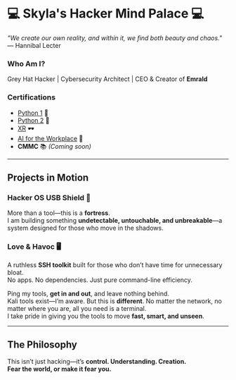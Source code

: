 # 💻 Skyla's Hacker Mind Palace 💻  

*"We create our own reality, and within it, we find both beauty and chaos."* — Hannibal Lecter  

### **Who Am I?**  
Grey Hat Hacker | Cybersecurity Architect | CEO & Creator of **Emrald**  

### **Certifications**  
- [Python 1](https://www.credly.com/badges/8a82f4d0-b3a9-4829-958f-5fc198227ece/public_url) 🐍  
- [Python 2](https://www.credly.com/badges/e384fc13-78a2-4a70-b364-dba1e88ea252/public_url) 🐍  
- [XR](https://www.credly.com/badges/993694a8-1bea-47e2-bace-4cd81b2012f4/public_url) 🕶️  
- [AI for the Workplace](https://www.credly.com/badges/7958b31e-b8a5-44c9-9522-4a2d175a4408/public_url) 🤖  
- **CMMC** 📚 *(Coming soon)*  

---

## **Projects in Motion**  

### **Hacker OS USB Shield** 🔐  
More than a tool—this is a **fortress**.  
I am building something **undetectable, untouchable, and unbreakable**—a system designed for those who move in the shadows.  

### **Love & Havoc** 🖥️  
A ruthless **SSH toolkit** built for those who don’t have time for unnecessary bloat.  
No apps. No dependencies. Just pure command-line efficiency.  

Ping my tools, **get in and out**, and leave nothing behind.  
Kali tools exist—I’m aware. But this is **different**. No matter the network, no matter where you are, all you need is a terminal.  
I take pride in giving you the tools to move **fast, smart, and unseen**.  

---

## **The Philosophy**  
This isn’t just hacking—it’s **control. Understanding. Creation.**  
**Fear the world, or make it fear you.**  
